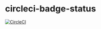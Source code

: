 # circleci-badge-status

[![CircleCI](https://circleci.com/gh/ganezasan/circleci-badge-status/tree/test%2Fonhold.svg?style=svg&circle-token=e9e9ec49ab6a2e99d734a4cb5dc61da56a95f732)](https://circleci.com/gh/ganezasan/circleci-badge-status/tree/test%2Fonhold)
